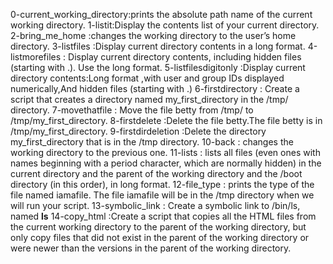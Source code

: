 0-current_working_directory:prints the absolute path name of the current working directory.
1-listit:Display the contents list of your current directory.
2-bring_me_home :changes the working directory to the user’s home directory.
3-listfiles :Display current directory contents in a long format.
4-listmorefiles : Display current directory contents, including hidden files (starting with .). Use the long format.
5-listfilesdigitonly :Display current directory contents:Long format ,with user and group IDs displayed numerically,And hidden files (starting with .)
6-firstdirectory : Create a script that creates a directory named my_first_directory in the /tmp/ directory.
7-movethatfile : Move the file betty from /tmp/ to /tmp/my_first_directory.
8-firstdelete :Delete the file betty.The file betty is in /tmp/my_first_directory.
9-firstdirdeletion :Delete the directory my_first_directory that is in the /tmp directory.
10-back : changes the working directory to the previous one.
11-lists : lists all files (even ones with names beginning with a period character, which are normally hidden) in the current directory and the parent of the working directory and the /boot directory (in this order), in long format.
12-file_type : prints the type of the file named iamafile. The file iamafile will be in the /tmp directory when we will run your script.
13-symbolic_link : Create a symbolic link to /bin/ls, named __ls__
14-copy_html :Create a script that copies all the HTML files from the current working directory to the parent of the working directory, but only copy files that did not exist in the parent of the working directory or were newer than the versions in the parent of the working directory.
